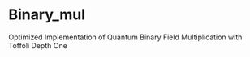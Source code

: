 # Binary_mul
Optimized Implementation of Quantum Binary Field Multiplication with Toffoli Depth One

